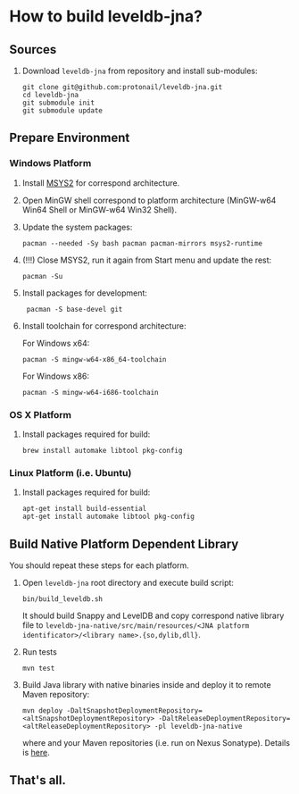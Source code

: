 # How to build leveldb-jna?

## Sources

1. Download `leveldb-jna` from repository and install sub-modules:

     ```
     git clone git@github.com:protonail/leveldb-jna.git
     cd leveldb-jna
     git submodule init
     git submodule update
     ```

## Prepare Environment

### Windows Platform

1. Install [MSYS2](http://msys2.github.io/) for correspond architecture.

1. Open MinGW shell correspond to platform architecture (MinGW-w64 Win64 Shell or MinGW-w64 Win32 Shell).

1. Update the system packages:

     ```
     pacman --needed -Sy bash pacman pacman-mirrors msys2-runtime
     ```
    
1. (!!!) Close MSYS2, run it again from Start menu and update the rest:

     ```
     pacman -Su
     ```
    
1. Install packages for development:

     ```   
    ﻿ pacman -S base-devel git
     ```
    
1. Install toolchain for correspond architecture:

     For Windows x64:

     ``` 
     pacman -S mingw-w64-x86_64-toolchain
     ```
    
     For Windows x86:
   
     ``` 
     pacman -S mingw-w64-i686-toolchain
     ```
    
### OS X Platform

1. Install packages required for build:

     ```
     brew install automake libtool pkg-config
     ```
     
### Linux Platform (i.e. Ubuntu)

1. Install packages required for build:

     ```
     apt-get install build-essential
     apt-get install automake libtool pkg-config
     ```

## Build Native Platform Dependent Library

You should repeat these steps for each platform.

1. Open `leveldb-jna` root directory and execute build script:

     ```
     bin/build_leveldb.sh
     ```
     
     It should build Snappy and LevelDB and copy correspond native library file to `leveldb-jna-native/src/main/resources/<JNA platform identificator>/<library name>.{so,dylib,dll}`.

1. Run tests

     ```
     mvn test
     ```
     
1. Build Java library with native binaries inside and deploy it to remote Maven repository:

     ```
     mvn deploy -DaltSnapshotDeploymentRepository=<altSnapshotDeploymentRepository> -DaltReleaseDeploymentRepository=<altReleaseDeploymentRepository> -pl leveldb-jna-native
     ```
     
     where <altSnapshotDeploymentRepository> and <altReleaseDeploymentRepository> your Maven repositories (i.e. run on Nexus Sonatype). Details is [here](https://maven.apache.org/plugins/maven-deploy-plugin/deploy-mojo.html).
     
## That's all.
